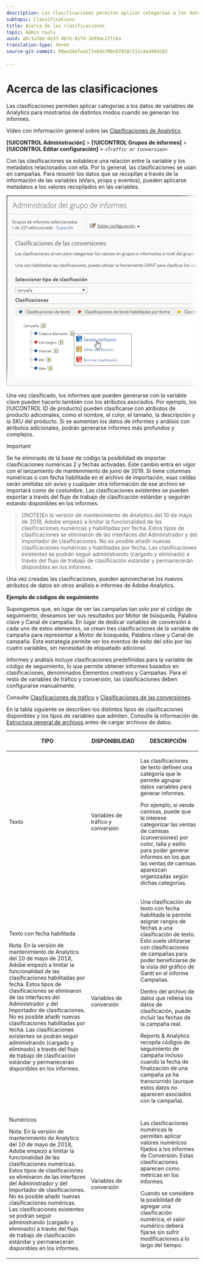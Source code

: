 ```yaml
---
description: Las clasificaciones permiten aplicar categorías a los datos de variables de Analytics para mostrarlos de distintos modos cuando se generan los informes.
subtopic: Classifications
title: Acerca de las clasificaciones
topic: Admin tools
uuid: abc1a1be-8e37-4b7e-81fd-3e99ac27fc6a
translation-type: tm+mt
source-git-commit: 99ee24efaa517e8da700c67818c111c4aa90dc02

---
```



# Acerca de las clasificaciones

Las clasificaciones permiten aplicar categorías a los datos de variables de Analytics para mostrarlos de distintos modos cuando se generan los informes.

Vídeo con información general sobre las [Clasificaciones de Analytics](https://video.tv.adobe.com/v/16853/?captions=spa).

**[!UICONTROL Administración]** &gt; **[!UICONTROL Grupos de informes]** &gt; **[!UICONTROL Editar configuración]** &gt; *`<Traffic or Conversion>`*

Con las clasificaciones se establece una relación entre la variable y los metadatos relacionados con ella. Por lo general, las clasificaciones se usan en campañas. Para resumir los datos que se recopilan a través de la información de las variables (eVars, props y eventos), pueden aplicarse metadatos a los valores recopilados en las variables.

![Información sobre los pasos](assets/sub_class_create.png)

Una vez clasificado, los informes que pueden generarse con la variable clave pueden hacerlo también con los atributos asociados. Por ejemplo, los [!UICONTROL ID de producto] pueden clasificarse con atributos de producto adicionales, como el nombre, el color, el tamaño, la descripción y la SKU del producto. Si se aumentan los datos de informes y análisis con atributos adicionales, podrán generarse informes más profundos y complejos.

>[!IMPORTANT]
>
>Se ha eliminado de la base de código la posibilidad de importar clasificaciones numéricas 2 y fechas activadas. Este cambio entra en vigor con el lanzamiento de mantenimiento de junio de 2019. Si tiene columnas numéricas o con fecha habilitada en el archivo de importación, esas celdas serán omitidas sin aviso y cualquier otra información de ese archivo se importará como de costumbre. Las clasificaciones existentes se pueden exportar a través del flujo de trabajo de clasificación estándar y seguirán estando disponibles en los informes.

> [!NOTE]En la versión de mantenimiento de Analytics del 10 de mayo de 2018, Adobe empezó a limitar la funcionalidad de las clasificaciones numéricas y habilitadas por fecha. Estos tipos de clasificaciones se eliminaron de las interfaces del Administrador y del Importador de clasificaciones. No es posible añadir nuevas clasificaciones numéricas y habilitadas por fecha. Las clasificaciones existentes se podrán seguir administrando (cargado y eliminado) a través del flujo de trabajo de clasificación estándar y permanecerán disponibles en los informes.

Una vez creadas las clasificaciones, pueden aprovecharse los nuevos atributos de datos en otros análisis e informes de Adobe Analytics.

**Ejemplo de códigos de seguimiento**

Supongamos que, en lugar de ver las campañas tan solo por el código de seguimiento, deseamos ver sus resultados por Motor de búsqueda, Palabra clave y Canal de campaña. En lugar de dedicar variables de conversión a cada uno de estos elementos, se crean tres clasificaciones de la variable de campaña para representar a Motor de búsqueda, Palabra clave y Canal de campaña. Esta estrategia permite ver los eventos de éxito del sitio por las cuatro variables, sin necesidad de etiquetado adicional.

Informes y análisis incluye clasificaciones predefinidas para la variable de código de seguimiento, lo que permite obtener informes basados en clasificaciones, denominados Elementos creativos y Campañas. Para el resto de variables de tráfico y conversión, las clasificaciones deben configurarse manualmente.

Consulte [Clasificaciones de tráfico](/help/admin/admin/c-traffic-variables/traffic-classifications.md) y [Clasificaciones de las conversiones](https://marketing.adobe.com/resources/help/en_US/reference/conversion_classifications.html).

En la tabla siguiente se describen los distintos tipos de clasificaciones disponibles y los tipos de variables que admiten. Consulte la información de  [Estructura general de archivos](/help/components/c-classifications2/c-classifications-importer/c-saint-data-files.md) antes de cargar archivos de datos.

<table id="table_279728C28D9C40EE832ACC9F211B5F17"> 
 <thead> 
  <tr> 
   <th colname="col1" class="entry"> <p>TIPO </p> </th> 
   <th colname="col2" class="entry"> <p>DISPONIBILIDAD </p> </th> 
   <th colname="col3" class="entry"> <p>DESCRIPCIÓN </p> </th> 
  </tr> 
 </thead>
 <tbody> 
  <tr> 
   <td colname="col1"> <p> <span class="wintitle"> Texto</span> </p> </td> 
   <td colname="col2"> <p>Variables de tráfico y conversión </p> </td> 
   <td colname="col3"> <p>Las clasificaciones de texto definen una categoría que le permite agrupar datos variables para generar informes. </p> <p>Por ejemplo, si vende camisas, puede que le interese categorizar las ventas de camisas (conversiones) por color, talla y estilo para poder generar informes en los que las ventas de camisas aparezcan organizadas según dichas categorías. </p> </td> 
  </tr> 
  <tr> 
   <td colname="col1"> <p> <span class="wintitle"> Texto con fecha habilitada</span> </p> <p>Nota: En la versión de mantenimiento de Analytics del 10 de mayo de 2018, Adobe empezó a limitar la funcionalidad de las clasificaciones habilitadas por fecha. Estos tipos de clasificaciones se eliminaron de las interfaces del Administrador y del Importador de clasificaciones. No es posible añadir nuevas clasificaciones habilitadas por fecha. Las clasificaciones existentes se podrán seguir administrando (cargado y eliminado) a través del flujo de trabajo de clasificación estándar y permanecerán disponibles en los informes. </p> </td> 
   <td colname="col2"> <p>Variables de conversión </p> </td> 
   <td colname="col3"> <p>Una clasificación de texto con fecha habilitada le permite asignar rangos de fechas a una clasificación de texto. Esto suele utilizarse con clasificaciones de campañas para poder beneficiarse de la vista del gráfico de Gantt en el informe <span class="wintitle">Campañas</span>. </p> <p>Dentro del archivo de datos que rellena los datos de clasificación, puede incluir las fechas de la campaña real. </p> <p>Reports &amp; Analytics recopila códigos de seguimiento de campaña incluso cuando la fecha de finalización de una campaña ya ha transcurrido (aunque estos datos no aparecen asociados con la campaña). </p> </td> 
  </tr> 
  <tr> 
   <td colname="col1"> <p> <span class="wintitle"> Numéricos</span> <p>Nota: En la versión de mantenimiento de Analytics del 10 de mayo de 2018, Adobe empezó a limitar la funcionalidad de las clasificaciones numéricas. Estos tipos de clasificaciones se eliminaron de las interfaces del Administrador y del Importador de clasificaciones. No es posible añadir nuevas clasificaciones numéricas. Las clasificaciones existentes se podrán seguir administrando (cargado y eliminado) a través del flujo de trabajo de clasificación estándar y permanecerán disponibles en los informes. </p> </p> </td> 
   <td colname="col2"> <p>Variables de conversión </p> </td> 
   <td colname="col3"> <p>Las clasificaciones numéricas le permiten aplicar valores numéricos fijados a los informes de <span class="wintitle">Conversión</span>. Estas clasificaciones aparecen como métricas en los informes. </p> <p>Cuando se considere la posibilidad de agregar una clasificación <span class="wintitle">numérica</span>, el valor numérico deberá fijarse sin sufrir modificaciones a lo largo del tiempo. </p> </td> 
  </tr> 
 </tbody> 
</table>

